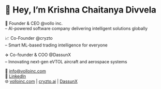 # 👋 Hey, I’m Krishna Chaitanya Divvela
🚀 Founder & CEO @vollo inc.  
   – AI-powered software company delivering intelligent solutions globally  

📈 Co-Founder @cryzto  
   – Smart ML-based trading intelligence for everyone  

✈️ Co-founder & COO @DassunX  
   – Innovating next-gen eVTOL aircraft and aerospace systems  

📧 info@volloinc.com  
🔗 [LinkedIn](https://www.linkedin.com/in/krishna-chaitanya-divvela-2304b3215)  
🌐 [volloinc.com](https://volloinc.com) | [cryzto.ai](https://cryzto.ai) | [DassunX](dassunx.com)

 

<!---
divvelachaitantya/divvelachaitantya is a ✨ special ✨ repository because its `README.md` (this file) appears on your GitHub profile.
You can click the Preview link to take a look at your changes.
--->
